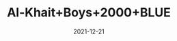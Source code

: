 ---
title: 'Al-Khait+Boys+2000+BLUE'
date: '2021-12-21' 
metatag: '' 
inventory: '4.0' 
draft: false 
# meta description 
shortDescripton: 'Al-Khait+Boys+2000+BLUE'
description: 'Boys'
longdescription: ''
featured: False
# product Price
price: '2991.0'
# Product Short Description
shortDescription: 'Al-Khait+Boys+2000+BLUE'
productID: 'F270F201-6762-EC11-995F-005056B3A416'
type: 'products'
category: 'Boys' 
thumnailproduct: 'https://alkhait.eralive.net/images/products/F270F201-6762-EC11-995F-005056B3A4161.png' 
images:
  - image: 'images/products/F270F201-6762-EC11-995F-005056B3A4161.png'  
  - image: 'images/products/F270F201-6762-EC11-995F-005056B3A4162.png'  
  - image: 'images/products/F270F201-6762-EC11-995F-005056B3A4163.png'  
---